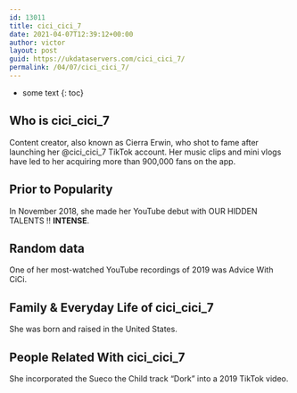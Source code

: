 ```yaml
---
id: 13011
title: cici_cici_7
date: 2021-04-07T12:39:12+00:00
author: victor
layout: post
guid: https://ukdataservers.com/cici_cici_7/
permalink: /04/07/cici_cici_7/
---
```


* some text
{: toc}


## Who is cici_cici_7



Content creator, also known as Cierra Erwin, who shot to fame after launching her @cici_cici_7 TikTok account. Her music clips and mini vlogs have led to her acquiring more than 900,000 fans on the app.

                
                
                
## Prior to Popularity



In November 2018, she made her YouTube debut with OUR HIDDEN TALENTS !! **INTENSE**.

                
                
                
## Random data



One of her most-watched YouTube recordings of 2019 was Advice With CiCi.

                
                
                
## Family & Everyday Life of cici_cici_7



She was born and raised in the United States.

                
                
                
## People Related With cici_cici_7



She incorporated the Sueco the Child track &#8220;Dork&#8221; into a 2019 TikTok video.

                
              
            
          
          
          